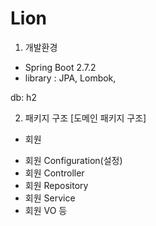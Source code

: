 # Lion

1. 개발환경
- Spring Boot 2.7.2
- library : JPA, Lombok, 

db: h2

2. 패키지 구조 
[도메인 패키지 구조]

* 회원
- 회원 Configuration(설정)
- 회원 Controller
- 회원 Repository
- 회원 Service
- 회원 VO 등
